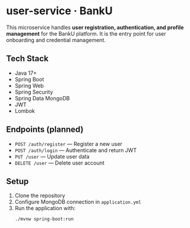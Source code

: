 # user-service · BankU

This microservice handles **user registration, authentication, and profile management** for the BankU platform. It is the entry point for user onboarding and credential management.

## Tech Stack

- Java 17+
- Spring Boot
- Spring Web
- Spring Security
- Spring Data MongoDB
- JWT
- Lombok

## Endpoints (planned)

- `POST /auth/register` — Register a new user
- `POST /auth/login` — Authenticate and return JWT
- `PUT /user` — Update user data
- `DELETE /user` — Delete user account

## Setup

1. Clone the repository
2. Configure MongoDB connection in `application.yml`
3. Run the application with:
   ```bash
   ./mvnw spring-boot:run
